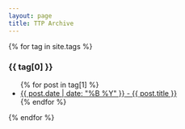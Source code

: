 ```yaml
---
layout: page
title: TTP Archive
---
```


{% for tag in site.tags %}
  <h3>{{ tag[0] }}</h3>
  <ul>
    {% for post in tag[1] %}
      <li><a href="{{'blog/' + post.url }}">{{ post.date | date: "%B %Y" }} - {{ post.title }}</a></li>
    {% endfor %}
  </ul>
{% endfor %}